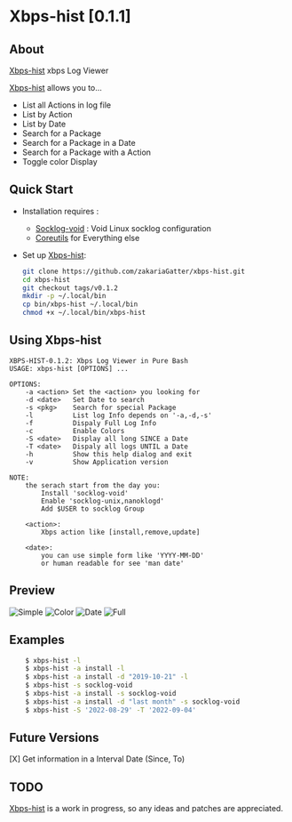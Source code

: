 # Xbps-hist [0.1.1]

## About

[Xbps-hist] xbps Log Viewer

[Xbps-hist] allows you to...

* List all Actions in log file
* List by Action
* List by Date
* Search for a Package
* Search for a Package in a Date
* Search for a Package with a Action
* Toggle color Display

## Quick Start

* Installation requires :

	* [Socklog-void](https://github.com/voidlinux/socklog-void) : Void Linux socklog configuration
    * [Coreutils](https://www.gnu.org/software/coreutils) for Everything else

* Set up [Xbps-hist]:

	``` bash
	git clone https://github.com/zakariaGatter/xbps-hist.git
	cd xbps-hist
	git checkout tags/v0.1.2
	mkdir -p ~/.local/bin
	cp bin/xbps-hist ~/.local/bin
	chmod +x ~/.local/bin/xbps-hist
	```

## Using Xbps-hist

```
XBPS-HIST-0.1.2: Xbps Log Viewer in Pure Bash
USAGE: xbps-hist [OPTIONS] ...

OPTIONS:
    -a <action> Set the <action> you looking for
    -d <date>   Set Date to search
    -s <pkg>    Search for special Package
    -l          List log Info depends on '-a,-d,-s'
    -f          Dispaly Full Log Info
    -c          Enable Colors
    -S <date>   Display all long SINCE a Date
    -T <date>   Dispaly all logs UNTIL a Date
    -h          Show this help dialog and exit
    -v          Show Application version

NOTE:
    the serach start from the day you:
        Install 'socklog-void'
        Enable 'socklog-unix,nanoklogd'
        Add $USER to socklog Group

    <action>:
        Xbps action like [install,remove,update]

    <date>:
        you can use simple form like 'YYYY-MM-DD'
        or human readable for see 'man date'
```

## Preview
![Simple](./preview/simple.png)
![Color](./preview/color.png)
![Date](./preview/date.png)
![Full](./preview/full.png)

## Examples
```bash
    $ xbps-hist -l
    $ xbps-hist -a install -l
    $ xbps-hist -a install -d "2019-10-21" -l
    $ xbps-hist -s socklog-void
    $ xbps-hist -a install -s socklog-void
    $ xbps-hist -a install -d "last month" -s socklog-void
    $ xbps-hist -S '2022-08-29' -T '2022-09-04'
```

## Future Versions
[X] Get information in a Interval Date (Since, To)

## TODO
[Xbps-hist] is a work in progress, so any ideas and patches are appreciated.

[Xbps-hist]:http://github.com/zakariagatter/xbps-hist
